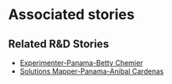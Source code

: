 # Associated stories

<!-- !!DO NOT REMOVE!! start autogenerated hyperlinks -->
## Related R&D Stories
- [Experimenter\-Panama\-Betty Chemier](/RnD-Archive/stories/?doc=Experimenters_PAN)
- [Solutions Mapper\-Panama\-Anibal Cardenas](/RnD-Archive/stories/?doc=SolutionMappers_PAN)
<!-- !!DO NOT REMOVE!! end autogenerated hyperlinks -->